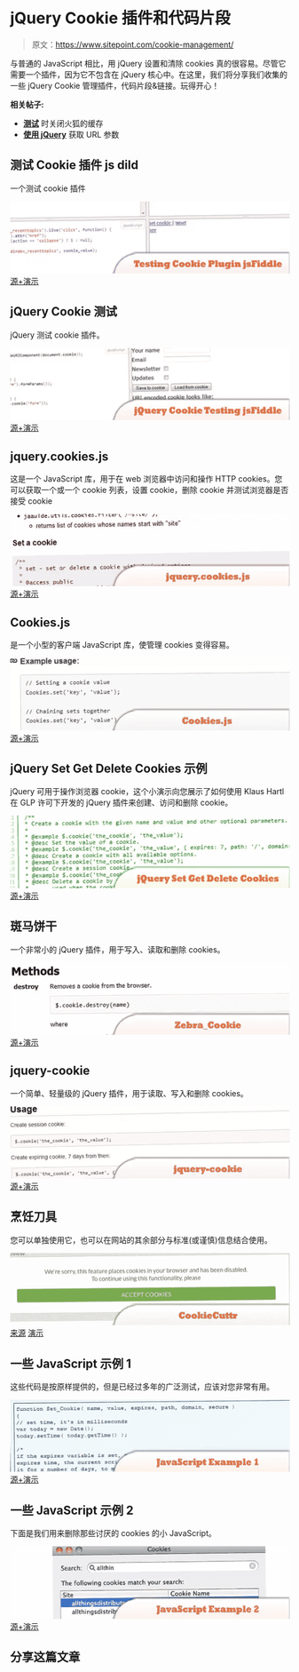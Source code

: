 # jQuery Cookie 插件和代码片段

> 原文：<https://www.sitepoint.com/cookie-management/>

与普通的 JavaScript 相比，用 jQuery 设置和清除 cookies 真的很容易。尽管它需要一个插件，因为它不包含在 jQuery 核心中。在这里，我们将分享我们收集的一些 jQuery Cookie 管理插件，代码片段&链接。玩得开心！

**相关帖子:**

*   [**测试**](http://www.jquery4u.com/tutorials/turn-cache-firefox-testing/) 时关闭火狐的缓存
*   [**使用 jQuery**](http://www.jquery4u.com/snippets/url-parameters-jquery/) 获取 URL 参数

## 测试 Cookie 插件 js dild

一个测试 cookie 插件

 [![Testing Cookie Plugin jsFiddle](img/a7e78b7dc12bf426b5b8009a6a2d07bb.png)](https://jsfiddle.net/MadLittleMods/73vzD/) 
[源+演示](https://jsfiddle.net/MadLittleMods/73vzD/)

## jQuery Cookie 测试

jQuery 测试 cookie 插件。

 [![jQuery Cookie Testing jsFiddle](img/60f9bd342c0049471143672a37e7dc52.png)](https://jsfiddle.net/donejs/wMN7G/) 
[源+演示](https://jsfiddle.net/donejs/wMN7G/)

## jquery.cookies.js

这是一个 JavaScript 库，用于在 web 浏览器中访问和操作 HTTP cookies。您可以获取一个或一个 cookie 列表，设置 cookie，删除 cookie 并测试浏览器是否接受 cookie

 [![jquery.cookies.js](img/03769aa16787cf873aed7391ab83ec6b.png)](http://code.google.com/p/cookies/wiki/Documentation) 
[源+演示](http://code.google.com/p/cookies/wiki/Documentation)

## Cookies.js

是一个小型的客户端 JavaScript 库，使管理 cookies 变得容易。

 [![Cookies.js](img/8e7706e491f3c734df8accd84b8adcf3.png)](https://github.com/ScottHamper/Cookies) 
[源+演示](https://github.com/ScottHamper/Cookies)

## jQuery Set Get Delete Cookies 示例

jQuery 可用于操作浏览器 cookie，这个小演示向您展示了如何使用 Klaus Hartl 在 GLP 许可下开发的 jQuery 插件来创建、访问和删除 cookie。

 [![jQuery Set Get Delete Cookies ](img/f4034459ecd0935ad11d4009e739f731.png)](http://www.jquery4u.com/data-manipulation/jquery-set-delete-cookies/) 
[源+演示](http://www.jquery4u.com/data-manipulation/jquery-set-delete-cookies/)

## 斑马饼干

一个非常小的 jQuery 插件，用于写入、读取和删除 cookies。

 [![Zebra_Cookie](img/8457d7099d1b242e8709399158ea9be5.png)](http://stefangabos.ro/jquery/zebra_cookie/) 
[源+演示](http://stefangabos.ro/jquery/zebra_cookie/)

## jquery-cookie

一个简单、轻量级的 jQuery 插件，用于读取、写入和删除 cookies。

 [![jquery-cookie](img/2cdfe8769d74378faa6042cd21dd18ca.png)](https://github.com/carhartl/jquery-cookie#jquerycookie) 
[源+演示](https://github.com/carhartl/jquery-cookie#jquerycookie)

## 烹饪刀具

您可以单独使用它，也可以在网站的其余部分与标准(或谨慎)信息结合使用。

 [![CookieCuttr](img/3bd565b38acaa2bd5d02ce66afe3800c.png)](http://cookiecuttr.com/) 
[来源](http://cookiecuttr.com/) [演示](http://cookiecuttr.com/#demos)

## 一些 JavaScript 示例 1

这些代码是按原样提供的，但是已经过多年的广泛测试，应该对您非常有用。

 [![JavaScript Examples 1](img/4d81808acc1f6a38d1541e9c863d1ef9.png)](http://techpatterns.com/downloads/javascript_cookies.php/) 
[源+演示](http://techpatterns.com/downloads/javascript_cookies.php/)

## 一些 JavaScript 示例 2

下面是我们用来删除那些讨厌的 cookies 的小 JavaScript。

 [![JavaScript Examples 2](img/7a4ac92956046d75a3586f3882238c4b.png)](http://blog.tcs.de/delete--clear-google-analytics-cookies-with-javascript/) 
[源+演示](http://blog.tcs.de/delete--clear-google-analytics-cookies-with-javascript/)

## 分享这篇文章